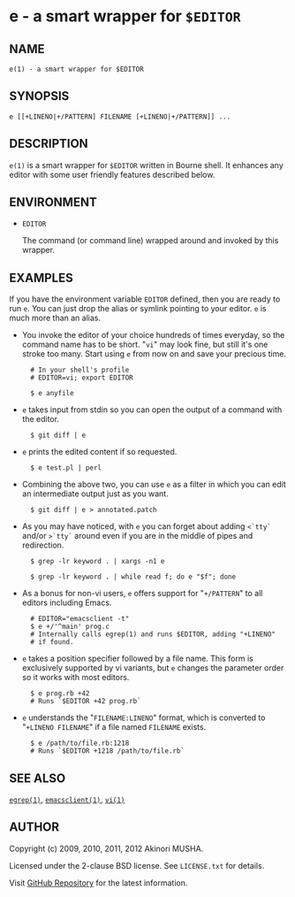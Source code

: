 # e - a smart wrapper for `$EDITOR`

## NAME

`e(1) - a smart wrapper for $EDITOR`

## SYNOPSIS

`e [[+LINENO|+/PATTERN] FILENAME [+LINENO|+/PATTERN]] ...`

## DESCRIPTION

`e(1)` is a smart wrapper for `$EDITOR` written in Bourne shell.  It
enhances any editor with some user friendly features described below.

## ENVIRONMENT

- `EDITOR`

    The command (or command line) wrapped around and invoked by this
    wrapper.

## EXAMPLES

If you have the environment variable `EDITOR` defined, then you are
ready to run `e`.  You can just drop the alias or symlink pointing to
your editor.  `e` is much more than an alias.

- You invoke the editor of your choice hundreds of times everyday, so
  the command name has to be short.  "`vi`" may look fine, but still
  it's one stroke too many.  Start using `e` from now on and save your
  precious time.

        # In your shell's profile
        # EDITOR=vi; export EDITOR

        $ e anyfile

- `e` takes input from stdin so you can open the output of a command
  with the editor.

        $ git diff | e

- `e` prints the edited content if so requested.

        $ e test.pl | perl

- Combining the above two, you can use `e` as a filter in which you
  can edit an intermediate output just as you want.

        $ git diff | e > annotated.patch

- As you may have noticed, with `e` you can forget about adding
  `` <`tty` `` and/or `` >`tty` `` around even if you are in the
  middle of pipes and redirection.

        $ grep -lr keyword . | xargs -n1 e

        $ grep -lr keyword . | while read f; do e "$f"; done

- As a bonus for non-vi users, `e` offers support for "`+/PATTERN`" to
  all editors including Emacs.

        # EDITOR="emacsclient -t"
        $ e +/'^main' prog.c
        # Internally calls egrep(1) and runs $EDITOR, adding "+LINENO"
        # if found.

- `e` takes a position specifier followed by a file name.  This form
  is exclusively supported by vi variants, but `e` changes the
  parameter order so it works with most editors.

        $ e prog.rb +42
        # Runs `$EDITOR +42 prog.rb`

- `e` understands the "`FILENAME:LINENO`" format, which is converted
  to "`+LINENO FILENAME`" if a file named `FILENAME` exists.

        $ e /path/to/file.rb:1218
        # Runs `$EDITOR +1218 /path/to/file.rb`

## SEE ALSO

[`egrep(1)`](http://www.freebsd.org/cgi/man.cgi?query=egrep&sektion=1),
[`emacsclient(1)`](http://www.freebsd.org/cgi/man.cgi?query=emacsclient&sektion=1&manpath=FreeBSD+Ports),
[`vi(1)`](http://www.freebsd.org/cgi/man.cgi?query=vi&sektion=1)

## AUTHOR

Copyright (c) 2009, 2010, 2011, 2012 Akinori MUSHA.

Licensed under the 2-clause BSD license.  See `LICENSE.txt` for
details.

Visit [GitHub Repository](https://github.com/knu/e) for the latest
information.
